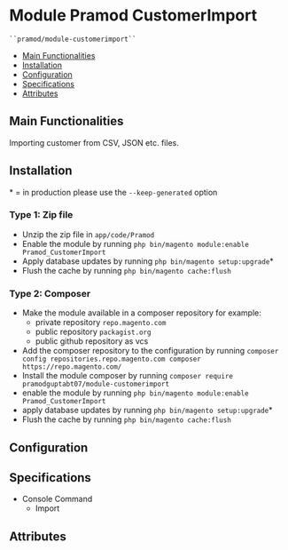 # Module Pramod CustomerImport

    ``pramod/module-customerimport``

 - [Main Functionalities](#markdown-header-main-functionalities)
 - [Installation](#markdown-header-installation)
 - [Configuration](#markdown-header-configuration)
 - [Specifications](#markdown-header-specifications)
 - [Attributes](#markdown-header-attributes)


## Main Functionalities
Importing customer from CSV, JSON etc. files.

## Installation
\* = in production please use the `--keep-generated` option

### Type 1: Zip file

 - Unzip the zip file in `app/code/Pramod`
 - Enable the module by running `php bin/magento module:enable Pramod_CustomerImport`
 - Apply database updates by running `php bin/magento setup:upgrade`\*
 - Flush the cache by running `php bin/magento cache:flush`

### Type 2: Composer

 - Make the module available in a composer repository for example:
    - private repository `repo.magento.com`
    - public repository `packagist.org`
    - public github repository as vcs
 - Add the composer repository to the configuration by running `composer config repositories.repo.magento.com composer https://repo.magento.com/`
 - Install the module composer by running `composer require pramodguptabt07/module-customerimport`
 - enable the module by running `php bin/magento module:enable Pramod_CustomerImport`
 - apply database updates by running `php bin/magento setup:upgrade`\*
 - Flush the cache by running `php bin/magento cache:flush`


## Configuration




## Specifications

 - Console Command
	- Import


## Attributes




